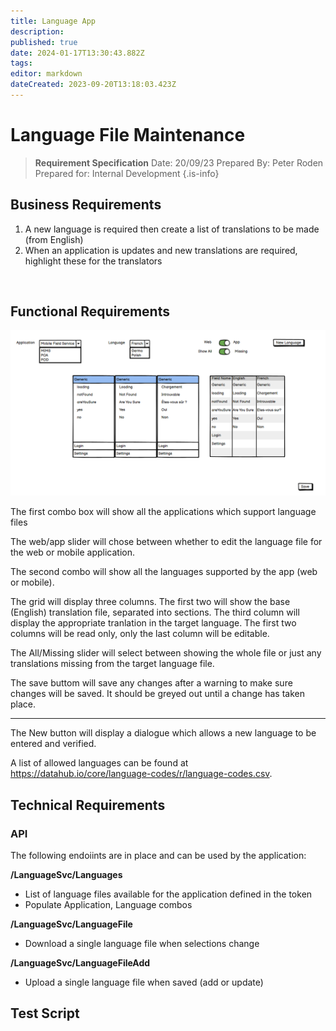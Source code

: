 ```yaml
---
title: Language App
description: 
published: true
date: 2024-01-17T13:30:43.882Z
tags: 
editor: markdown
dateCreated: 2023-09-20T13:18:03.423Z
---
```


# Language File Maintenance

> **Requirement Specification**
> Date: 20/09/23
> Prepared By: Peter Roden
> Prepared for: Internal Development
{.is-info}

## Business Requirements

1. A new language is required then create a list of translations to be made (from English)
2. When an application is updates and new translations are required, highlight these for the translators

<br/>

## Functional Requirements

![languagefiles.png](/requirements/languagefiles.png)

The first combo box will show all the applications which support language files

The web/app slider will chose between whether to edit the language file for the web or mobile application.

The second combo will show all the languages supported by the app (web or mobile).

The grid will display three columns. The first two will show the base (English) translation file, separated into sections. The third column will display the appropriate tranlation in the target language. The first two columns will be read only, only the last column will be editable.

The All/Missing slider will select between showing the whole file or just any translations missing from the target language file.

The save buttom will save any changes after a warning to make sure changes will be saved. It should be greyed out until a change has taken place.

---

The New button will display a dialogue which allows a new language to be entered and verified. 

A list of allowed languages can be found at https://datahub.io/core/language-codes/r/language-codes.csv.


## Technical Requirements

### API

The following endoiints are in place and can be used by the application:

**/LanguageSvc/Languages** 
- List of language files available for the application defined in the token
- Populate Application, Language combos

**/LanguageSvc/LanguageFile**
- Download a single language file when selections change

**/LanguageSvc/LanguageFileAdd** 
- Upload a single language file when saved (add or update)

## Test Script


